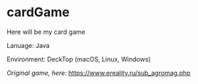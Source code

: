 # cardGame

Here will be my card game

Lanuage: Java

Environment: DeckTop (macOS, Linux, Windows)

*Original game, here:* https://www.ereality.ru/sub_agromag.php
